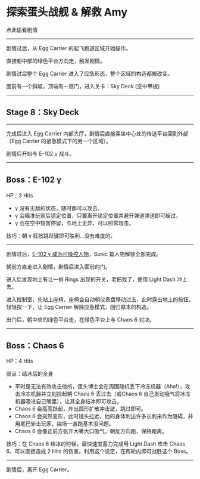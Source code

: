 # 探索蛋头战舰 & 解救 Amy

点此偷看剧情

---

剧情过后，从 Egg Carrier 的起飞跑道区域开始操作。

直接朝中部的绿色平台方向走，触发剧情。

剧情过后整个 Egg Carrier 进入了应急形态，整个区域的构造都被改变。

面前有一个斜坡，顶端有一扇门，进入关卡：Sky Deck \(空中甲板\)

---

## Stage 8：Sky Deck

---

完成后进入 Egg Carrier 内部大厅，剧情后直接乘坐中心处的传送平台回到外部（Egg Carrier 的紧急模式下的另一个区域）。

剧情后开始与 E-102 γ 战斗。

---

## Boss：E-102 γ

HP：3 Hits

* γ 没有无敌的状态，随时都可以攻击。
* γ 会瞄准玩家后锁定位置，只要离开锁定位置并避开弹道弹道即可躲过。
* γ 会在空中短暂停留，与地上无异，可以照常攻击。

技巧：朝 γ 狂按跳跃键即可胜利…没有难度的。

---

剧情过后，[E-102 γ 成为可操控人物](/adventure-ju-qing-liu-cheng/e-102-pian.md)，Sonic 篇人物解锁全部完成。

朝前方直走进入剧情，剧情后进入面前的门。

进入后发现地上有让一排 Rings 出现的开关，老把戏了，使用 Light Dash 冲上去。

进入控制室，先站上座椅，座椅会自动朝仪表盘移动过去，此时露出地上的按钮，轻轻按一下，让 Egg Carrier 解除应急模式，回归原本的构造。

出门后，朝中央的绿色平台走，在绿色平台上与 Chaos 6 对决。

---

## Boss：Chaos 6

HP：4 Hits

弱点：结冰后的全身

* 平时是无法有效攻击他的，蛋头博士会在周围随机丢下冷冻机器（Aha!），攻击冷冻机器并立刻捡起朝 Chaos 6 丢过去（或Chaos 6 自己发动吸气将冰冻机器吸进自己嘴里），让其全身结冰即可攻击。
* Chaos 6 会高高跃起，炸出圆形扩散冲击波，跳过即可。
* Chaos 6 会突然变形，此时镜头拉远，他的身体刺出许多长刺来作为阻碍，并用尾巴斩击玩家，绕场一直跑基本没问题。
* Chaos 6 会像正前方张开大嘴大口吸气，朝反方向跑，保持距离。

技巧：在 Chaos 6 结冰的时候，最快速度蓄力完成用 Light Dash 攻击 Chaos 6，可以直接造成 2 Hits 的伤害。利用这个设定，在两轮内即可战胜这个 Boss。

---

剧情后，离开 Egg Carrier。

